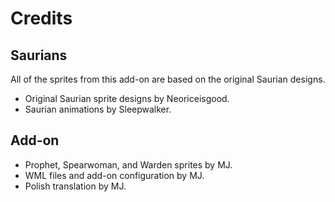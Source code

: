 # Credits

## Saurians

All of the sprites from this add-on are based on the original Saurian designs.

* Original Saurian sprite designs by Neoriceisgood.
* Saurian animations by Sleepwalker.

## Add-on

* Prophet, Spearwoman, and Warden sprites by MJ.
* WML files and add-on configuration by MJ.
* Polish translation by MJ.
